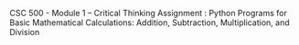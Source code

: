 CSC 500 - Module 1 – Critical Thinking Assignment : 
Python Programs for Basic Mathematical Calculations: Addition, Subtraction, Multiplication, and Division
